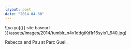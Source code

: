 ```yaml
---
layout: post
date: "2014-04-30"
---
```


![yo yo]({{ site.baseurl }}/assets/images/2014/tumblr_n4v1ddgtKd1r16syio1_640.jpg)

Rebecca and Pau at Parc Guell.
